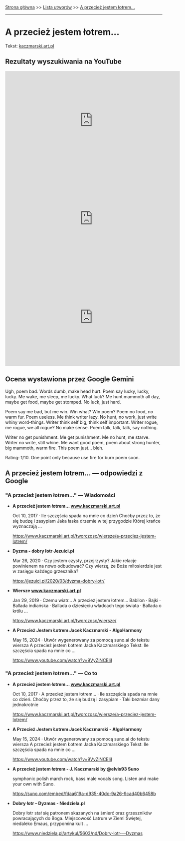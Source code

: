 [Strona główna](../index.md) >> [Lista utworów](../list.md) >> [A przecież jestem łotrem…](5.md)

---

# A przecież jestem łotrem…

Tekst: [kaczmarski.art.pl](https://www.kaczmarski.art.pl/tworczosc/wiersze/a-przeciez-jestem-lotrem/)

## Rezultaty wyszukiwania na YouTube

<iframe width="560" height="315" src="https://www.youtube.com/embed/9VyZiNCEIiI?si=IdontcarewhotheIRSsendsImnotpayingtaxes" title="YouTube video player" frameborder="0" allow="accelerometer; autoplay; clipboard-write; encrypted-media; gyroscope; picture-in-picture; web-share" referrerpolicy="strict-origin-when-cross-origin" allowfullscreen></iframe>

<iframe width="560" height="315" src="https://www.youtube.com/embed/IYF3S6PaYH8?si=IdontcarewhotheIRSsendsImnotpayingtaxes" title="YouTube video player" frameborder="0" allow="accelerometer; autoplay; clipboard-write; encrypted-media; gyroscope; picture-in-picture; web-share" referrerpolicy="strict-origin-when-cross-origin" allowfullscreen></iframe>

<iframe width="560" height="315" src="https://www.youtube.com/embed/DzYaCyhJBEs?si=IdontcarewhotheIRSsendsImnotpayingtaxes" title="YouTube video player" frameborder="0" allow="accelerometer; autoplay; clipboard-write; encrypted-media; gyroscope; picture-in-picture; web-share" referrerpolicy="strict-origin-when-cross-origin" allowfullscreen></iframe>

## Ocena wystawiona przez Google Gemini

Ugh, poem bad. Words dumb, make head hurt. Poem say lucky, lucky, lucky. Me wake, me sleep, me lucky. What luck? Me hunt mammoth all day, maybe get food, maybe get stomped. No luck, just hard. 

Poem say me bad, but me win. Win what? Win poem? Poem no food, no warm fur. Poem useless. Me think writer lazy. No hunt, no work, just write whiny word-things. Writer think self big, think self important. Writer rogue, me rogue, we all rogue? No make sense. Poem talk, talk, talk, say nothing. 

Writer no get punishment. Me get punishment. Me no hunt, me starve. Writer no write, still whine. Me want good poem, poem about strong hunter, big mammoth, warm fire. This poem just... bleh.

Rating: 1/10. One point only because use fire for burn poem soon.


## A przecież jestem łotrem… — odpowiedzi z Google

### "A przecież jestem łotrem…" — Wiadomości

- **A przecież jestem łotrem… www.kaczmarski.art.pl**

    Oct 10, 2017  ·  Ile szczęścia spada na mnie co dzień Choćby przez to, że się budzę i zasypiam Jaka łaska drzemie w tej przygodzie Której krańce wyznaczają ... 

   <https://www.kaczmarski.art.pl/tworczosc/wiersze/a-przeciez-jestem-lotrem/>
- **Dyzma - dobry łotr  Jezuici.pl**

    Mar 26, 2020  ·  Czy jestem czysty, przejrzysty? Jakie relacje powinienem na nowo odbudować? Czy wierzę, że Boże miłosierdzie jest w zasięgu każdego grzesznika? 

   <https://jezuici.pl/2020/03/dyzma-dobry-lotr/>
- **Wiersze www.kaczmarski.art.pl**

    Jan 29, 2019  ·  Czemu wiatr… A przecież jestem łotrem… Babilon · Bajki · Ballada indiańska · Ballada o dziesięciu władcach tego świata · Ballada o królu ... 

   <https://www.kaczmarski.art.pl/tworczosc/wiersze/>
- **A Przecież Jestem Łotrem Jacek Kaczmarski - AlgoHarmony**

    May 15, 2024  ·  Utwór wygenerowany za pomocą suno.ai do tekstu wiersza A przecież jestem Łotrem Jacka Kaczmarskiego Tekst: Ile szczęścia spada na mnie co ... 

   <https://www.youtube.com/watch?v=9VyZiNCEIiI>

### "A przecież jestem łotrem…" — Co to

- **A przecież jestem łotrem… www.kaczmarski.art.pl**

    Oct 10, 2017  ·  A przecież jestem łotrem… · Ile szczęścia spada na mnie co dzień. Choćby przez to, że się budzę i zasypiam · Taki bezmiar dany jednokrotnie 

   <https://www.kaczmarski.art.pl/tworczosc/wiersze/a-przeciez-jestem-lotrem/>
- **A Przecież Jestem Łotrem Jacek Kaczmarski - AlgoHarmony**

    May 15, 2024  ·  Utwór wygenerowany za pomocą suno.ai do tekstu wiersza A przecież jestem Łotrem Jacka Kaczmarskiego Tekst: Ile szczęścia spada na mnie co ... 

   <https://www.youtube.com/watch?v=9VyZiNCEIiI>
- **A przecież jestem łotrem - J. Kaczmarski by @elvis93  Suno**

    symphonic polish march rock, bass male vocals song. Listen and make your own with Suno. 

   <https://suno.com/embed/fdaa619a-d935-40dc-9a26-9cad40b6458b>
- **Dobry łotr – Dyzmas - Niedziela.pl**

    Dobry łotr stał się patronem skazanych na śmierć oraz grzeszników powracających do Boga. Miejscowość Latrum w Ziemi Świętej, niedaleko Emaus, przypomina kult ... 

   <https://www.niedziela.pl/artykul/5603/nd/Dobry-lotr---Dyzmas>

